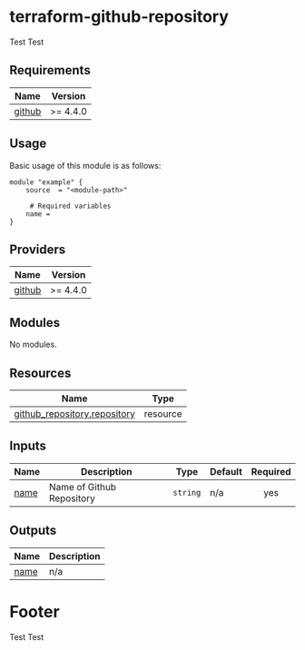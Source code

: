 # terraform-github-repository

Test Test

<!-- BEGIN_TF_DOCS -->
## Requirements

| Name | Version |
|------|---------|
| <a name="requirement_github"></a> [github](#requirement\_github) | >= 4.4.0 |
## Usage
Basic usage of this module is as follows:

```hcl
module "example" {
	source  = "<module-path>"

	 # Required variables
	name = 
}
```
## Providers

| Name | Version |
|------|---------|
| <a name="provider_github"></a> [github](#provider\_github) | >= 4.4.0 |
## Modules

No modules.
## Resources

| Name | Type |
|------|------|
| [github_repository.repository](https://registry.terraform.io/providers/integrations/github/latest/docs/resources/repository) | resource |
## Inputs

| Name | Description | Type | Default | Required |
|------|-------------|------|---------|:--------:|
| <a name="input_name"></a> [name](#input\_name) | Name of Github Repository | `string` | n/a | yes |
## Outputs

| Name | Description |
|------|-------------|
| <a name="output_name"></a> [name](#output\_name) | n/a |
<!-- END_TF_DOCS -->

# Footer
Test Test
